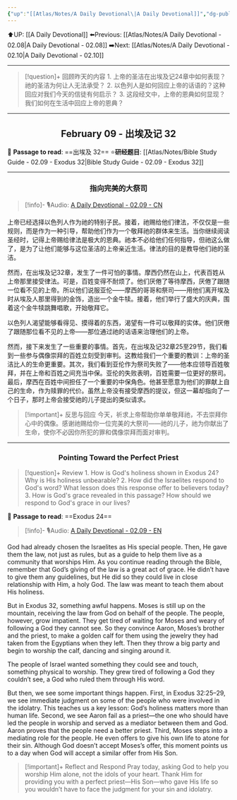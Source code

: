 ```yaml
---
{"up":"[[Atlas/Notes/A Daily Devotional\|A Daily Devotional]]","dg-publish":true,"permalink":"/atlas/notes/a-daily-devotional-02-09/","dgPassFrontmatter":true}
---
```


 ⬆️UP: [[A Daily Devotional]]
⬅️Previous: [[Atlas/Notes/A Daily Devotional - 02.08\|A Daily Devotional - 02.08]]
➡️Next: [[Atlas/Notes/A Daily Devotional - 02.10\|A Daily Devotional - 02.10]]

---

> [!question]+ 回顾昨天的内容
> 1.⁠ ⁠上帝的圣洁在出埃及记24章中如何表现？祂的圣洁为何让人无法承受？
> 2.⁠ ⁠以色列人是如何回应上帝的话语的？这种回应对我们今天的信徒有何启示？
> 3.⁠ ⁠这段经文中，上帝的恩典如何显现？我们如何在生活中回应上帝的恩典？


---
## <center>February 09 - 出埃及记 32</center>

📖 **Passage to read**: ==出埃及 32==
⭐**研经题目**: [[Atlas/Notes/Bible Study Guide - 02.09 - Exodus 32\|Bible Study Guide - 02.09 - Exodus 32]]

---
### <center>指向完美的大祭司</center>

> [!info]- 🎙️Audio: [A Daily Devotional - 02.09 - CN]()

上帝已经选择以色列人作为祂的特别子民。接着，祂赐给他们律法，不仅仅是一些规则，而是作为一种引导，帮助他们作为一个敬拜祂的群体来生活。当你继续阅读圣经时，记得上帝赐给律法是极大的恩典。祂本不必给他们任何指导，但祂这么做了，是为了让他们能够与这位圣洁的上帝亲近生活。律法的目的是教导他们祂的圣洁。

然而，在出埃及记32章，发生了一件可怕的事情。摩西仍然在山上，代表百姓从上帝那里接受律法。可是，百姓变得不耐烦了。他们厌倦了等待摩西，厌倦了跟随一位看不见的上帝。所以他们说服亚伦——摩西的哥哥和祭司——用他们离开埃及时从埃及人那里得到的金饰，造出一个金牛犊。接着，他们举行了盛大的庆典，围着这个金牛犊跳舞唱歌，开始敬拜它。

以色列人渴望能够看得见、摸得着的东西，渴望有一件可以敬拜的实体。他们厌倦了跟随那位看不见的上帝——那位通过祂的话语来治理他们的上帝。

然而，接下来发生了一些重要的事情。首先，在出埃及记32章25至29节，我们看到一些参与偶像崇拜的百姓立刻受到审判。这教给我们一个重要的教训：上帝的圣洁比人的生命更重要。其次，我们看到亚伦作为祭司失败了——他本应领导百姓敬拜，并在上帝和百姓之间充当中保。亚伦的失败表明，百姓需要一位更好的祭司。最后，摩西在百姓中间担任了一个重要的中保角色。他甚至愿意为他们的罪献上自己的生命，作为赎罪的代价。虽然上帝没有接受摩西的提议，但这一幕却指向了一个日子，那时上帝会接受祂的儿子提出的类似请求。

> [!important]+ 反思与回应
今天，祈求上帝帮助你单单敬拜祂，不去崇拜你心中的偶像。感谢祂赐给你一位完美的大祭司——祂的儿子，祂为你献出了生命，使你不必因你所犯的罪和偶像崇拜而面对审判。




---
### <center>Pointing Toward the Perfect Priest</center>

> [!question]+ Review
> 1.⁠ ⁠How is God's holiness shown in Exodus 24? Why is His holiness unbearable?
> 2.⁠ ⁠How did the Israelites respond to God's word? What lesson does this response offer to believers today?
> 3.⁠ ⁠How is God's grace revealed in this passage? How should we respond to God's grace in our lives?

📖 **Passage to read**: ==Exodus 24==

> [!info]- 🎙️Audio: [A Daily Devotional - 02.09 - EN]()  


God had already chosen the Israelites as His special people. Then, He gave them the law, not just as rules, but as a guide to help them live as a community that worships Him. As you continue reading through the Bible, remember that God’s giving of the law is a great act of grace. He didn’t have to give them any guidelines, but He did so they could live in close relationship with Him, a holy God. The law was meant to teach them about His holiness.

But in Exodus 32, something awful happens. Moses is still up on the mountain, receiving the law from God on behalf of the people. The people, however, grow impatient. They get tired of waiting for Moses and weary of following a God they cannot see. So they convince Aaron, Moses’s brother and the priest, to make a golden calf for them using the jewelry they had taken from the Egyptians when they left. Then they throw a big party and begin to worship the calf, dancing and singing around it.

The people of Israel wanted something they could see and touch, something physical to worship. They grew tired of following a God they couldn’t see, a God who ruled them through His word.

But then, we see some important things happen. First, in Exodus 32:25–29, we see immediate judgment on some of the people who were involved in the idolatry. This teaches us a key lesson: God’s holiness matters more than human life. Second, we see Aaron fail as a priest—the one who should have led the people in worship and served as a mediator between them and God. Aaron proves that the people need a better priest. Third, Moses steps into a mediating role for the people. He even offers to give his own life to atone for their sin. Although God doesn’t accept Moses’s offer, this moment points us to a day when God will accept a similar offer from His Son.

> [!important]+ Reflect and Respond
Pray today, asking God to help you worship Him alone, not the idols of your heart. Thank Him for providing you with a perfect priest—His Son—who gave His life so you wouldn’t have to face the judgment for your sin and idolatry.






















